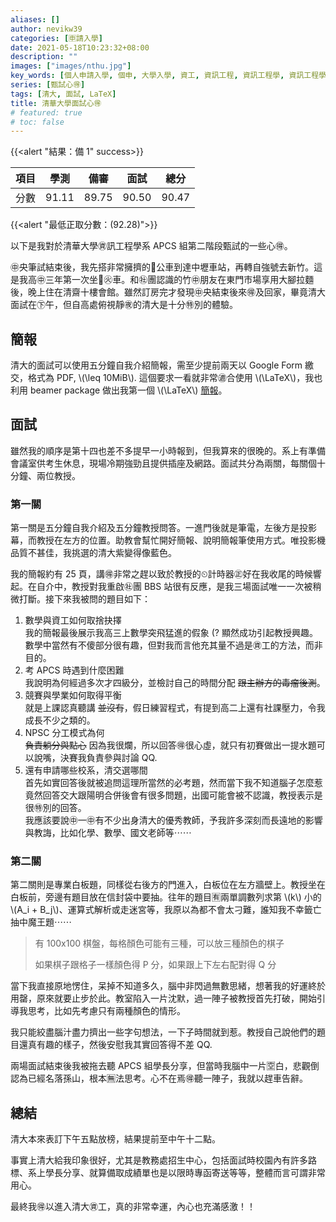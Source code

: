 ```yaml
---
aliases: []
author: nevikw39
categories: [🈸請入學]
date: 2021-05-18T10:23:32+08:00
description: ""
images: ["images/nthu.jpg"]
key_words: [個人申請入學, 個申, 大學入學, 資工, 資訊工程, 資訊工程學, 資訊工程學系, 資工系, 一階, 二階, 備審, 審查資料, 甄試, 筆試, 撞期]
series: [甄試心🉐]
tags: [清大, 面試, LaTeX]
title: 清華大學面試心🉐
# featured: true
# toc: false
---
```


{{<alert "結果：備 1" success>}}

| 項目 | 學測   | 備審 | 面試    | 總分    |
|----|------|------|-------|-------|
| 分數 | 91.11 | 89.75 | 90.50 | 90.47 |

{{<alert "最低正取分數：\(92.28\)">}}

以下是我對於清華大學㊮訊工程學系 APCS 組第二階段甄試的一些心🉐。

㊥央筆試結束後，我先搭非常擁擠的🚌公車到達中壢車站，再轉自強號去新竹。這是我高㊥三年第一次坐🚆㊋車。和㊓團認識的竹㊥朋友在東門市場享用大腳拉麵後，晚上住在清齋十樓會館。雖然訂房完才發現㊥央結束後來🉐及回家，畢竟清大面試在㊦午，但自高處俯視靜㊰的清大是十分㊕別的體驗。

## 簡報

清大的面試可以使用五分鐘自我介紹簡報，需至少提前兩天以 Google Form 繳交，格式為 PDF, \\(\\leq 10MiB\\). 這個要求一看就非常㊜合使用 \\(\\LaTeX\\)，我也利用 beamer package 做出我第一個 \\(\\LaTeX\\) [簡報](https://github.com/nevikw39/college_application/tree/main/presentation)。

## 面試

雖然我的順序是第十四也差不多提早一小時報到，但我算來的很晚的。系上有準備會議室供考生休息，現場冷期強勁且提供插座及網路。面試共分為兩關，每關個十分鐘、兩位教授。

### 第一關

第一關是五分鐘自我介紹及五分鐘教授問答。一進門後就是筆電，左後方是投影幕，而教授在左方的位置。助教會幫忙開好簡報、說明簡報筆使用方式。唯投影機品質不甚佳，我挑選的清大紫變得像藍色。

我的簡報約有 25 頁，講🉐非常之趕以致於教授的⏲計時器㊣好在我收尾的時候響起。在自介中，教授對我重啟㊓團 BBS 站很有反應，是我三場面試唯一一次被稍微打斷。接下來我被問的題目如下：

1. 數學與資工如何取捨抉擇 <br>
我的簡報最後展示我高三上數學突飛猛進的假象 (? 顯然成功引起教授興趣。數學中當然有不傻部分很有趣，但對我而言他充其量不過是㊮工的方法，而非目的。
2. 考 APCS 時遇到什麼困難 <br>
我說明為何經過多次才四級分，並檢討自己的時間分配 ~~跟主辦方的毒瘤後測~~。
3. 競賽與學業如何取得平衡 <br>
就是上課認真聽講 ~~並沒有~~，假日練習程式，有提到高二上還有社課壓力，令我成長不少之類的。
4. NPSC 分工模式為何 <br>
~~負責躺分與點心~~ 因為我很爛，所以回答🉐很心虛，就只有初賽做出一提水題可以說嘴，決賽我負責參與討論 QQ.
5. 還有申請哪些校系，清交選哪間 <br>
首先如實回答後就被追問這理所當然的必考題，然而當下我不知道腦子怎麼惹竟然回答交大跟陽明合併後會有很多問題，出國可能會被不認識，教授表示是很㊕別的回答。<br>
我應該要說㊥一㊥有不少出身清大的優秀教師，予我許多深刻而長遠地的影響與教誨，比如化學、數學、國文老師等⋯⋯

### 第二關

第二關則是專業白板題，同樣從右後方的門進入，白板位在左方牆壁上。教授坐在白板前，旁邊有題目放在信封袋中要抽。往年的題目🈶️兩單調數列求第 \\(k\\) 小的 \\(A_i + B_j\\)、運算式解析或走迷宮等，我原以為都不會太刁難，誰知我不幸籤亡抽中魔王題⋯⋯

> 有 100x100 棋盤，每格顏色可能有三種，可以放三種顏色的棋子
>
> 如果棋子跟格子一樣顏色得 P 分，如果跟上下左右配對得 Q 分

當下我直接原地愣住，呆掉不知道多久，腦中非閃過無數思緒，想著我的好運終於用罄，原來就要止步於此。教室陷入一片沈默，過一陣子被教授首先打破，開始引導我思考，比如先考慮只有兩種顏色的情形。

我只能絞盡腦汁盡力擠出一些字句想法，一下子時間就到惹。教授自己說他們的題目還真有趣的樣子，然後安慰我其實回答得不差 QQ.

兩場面試結束後我被拖去聽 APCS 組學長分享，但當時我腦中一片🈳白，悲觀倒認為已經名落孫山，根本🈚️法思考。心不在焉🉐聽一陣子，我就以趕車告辭。

## 總結

清大本來表訂下午五點放榜，結果提前至中午十二點。

事實上清大給我印象很好，尤其是教務處招生中心，包括面試時校園內有許多路標、系上學長分享、就算備取成績單也是以限時專函寄送等等，整體而言可謂非常用心。

最終我🉐以進入清大㊮工，真的非常幸運，內心也充滿感激！！